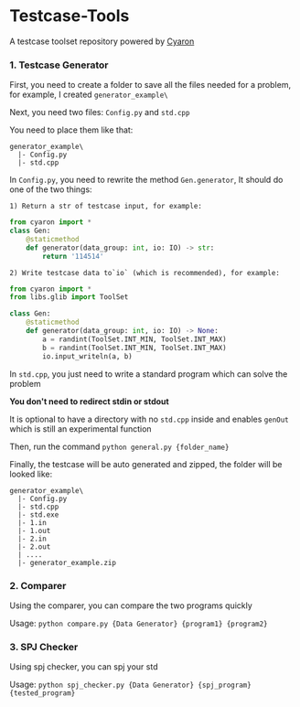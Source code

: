 # Testcase-Tools

A testcase toolset repository powered by [Cyaron](https://github.com/luogu-dev/cyaron/)

### 1. Testcase Generator

First, you need to create a folder to save all the files needed for a problem, for example, I created `generator_example\`

Next, you need two files: `Config.py` and `std.cpp`

You need to place them like that:

```
generator_example\
  |- Config.py
  |- std.cpp
```

In `Config.py`, you need to rewrite the method `Gen.generator`, It should do one of the two things:

    1) Return a str of testcase input, for example:

```python
from cyaron import *
class Gen:
    @staticmethod
    def generator(data_group: int, io: IO) -> str: 
        return '114514'
```

    2) Write testcase data to`io` (which is recommended), for example:

```python
from cyaron import *
from libs.glib import ToolSet

class Gen:
    @staticmethod
    def generator(data_group: int, io: IO) -> None: 
        a = randint(ToolSet.INT_MIN, ToolSet.INT_MAX)
        b = randint(ToolSet.INT_MIN, ToolSet.INT_MAX)
        io.input_writeln(a, b)
```

In `std.cpp`, you just need to write a standard program which can solve the problem

**You don't need to redirect stdin or stdout**

It is optional to have a directory with no `std.cpp` inside and enables `genOut` which is still an experimental function

Then, run the command `python general.py {folder_name}`

Finally, the testcase will be auto generated and zipped, the folder will be looked like:

```
generator_example\
  |- Config.py
  |- std.cpp
  |- std.exe
  |- 1.in
  |- 1.out
  |- 2.in
  |- 2.out
  | ....
  |- generator_example.zip
```

### 2. Comparer

Using the comparer, you can compare the two programs quickly

Usage: `python compare.py {Data Generator} {program1} {program2}`

### 3. SPJ Checker

Using spj checker, you can spj your std

Usage: `python spj_checker.py {Data Generator} {spj_program} {tested_program}`
